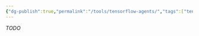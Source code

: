 ```yaml
---
{"dg-publish":true,"permalink":"/tools/tensorflow-agents/","tags":["tensorflow"],"noteIcon":"2","updated":"2024-06-05T17:30:41.221+05:30"}
---
```



*TODO*
